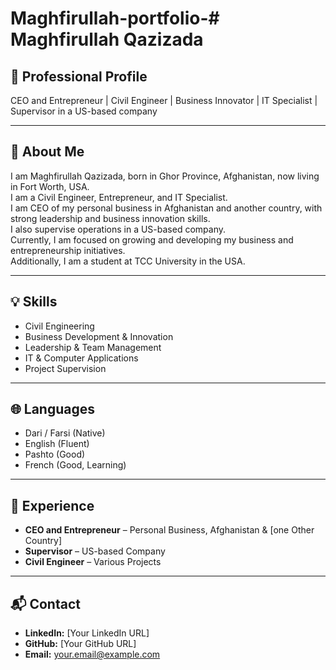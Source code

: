 # Maghfirullah-portfolio-# Maghfirullah Qazizada

## 💼 Professional Profile
CEO and Entrepreneur | Civil Engineer | Business Innovator | IT Specialist | Supervisor in a US-based company

---

## 📝 About Me
I am Maghfirullah Qazizada, born in Ghor Province, Afghanistan, now living in Fort Worth, USA.  
I am a Civil Engineer, Entrepreneur, and IT Specialist.  
I am CEO of my personal business in Afghanistan and another country, with strong leadership and business innovation skills.  
I also supervise operations in a US-based company.  
Currently, I am focused on growing and developing my business and entrepreneurship initiatives.  
Additionally, I am a student at TCC University in the USA.

---

## 💡 Skills
- Civil Engineering
- Business Development & Innovation
- Leadership & Team Management
- IT & Computer Applications
- Project Supervision

---

## 🌐 Languages
- Dari / Farsi (Native)
- English (Fluent)
- Pashto (Good)
- French (Good, Learning)

---

## 📂 Experience
- **CEO and Entrepreneur** – Personal Business, Afghanistan & [one Other Country]  
- **Supervisor** – US-based Company  
- **Civil Engineer** – Various Projects  

---

## 📬 Contact
- **LinkedIn:** [Your LinkedIn URL]  
- **GitHub:** [Your GitHub URL]  
- **Email:** your.email@example.com
